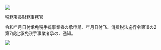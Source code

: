 ![](https://www.nta.go.jp/tmp/79a59ebe-b03f-4da2-9e25-726389fae5f2/images/6c93dc45ac752372367ea5b51d70703c342819b0eedb055f63df409efad73900.jpg)

税務署長财務事務官

令和年月日付承免税手統事業者の承申請、年月日付飞、消费税法施行令第18の2第7规定承免税手事業者承の、通知。

![](https://www.nta.go.jp/tmp/79a59ebe-b03f-4da2-9e25-726389fae5f2/images/01f5feebe86b5c81a5d077dd4f2280b97ba7da934e8cb4382b57450018ffdad7.jpg)